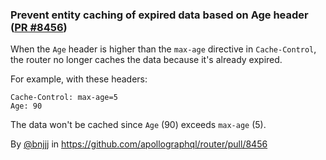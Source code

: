 ### Prevent entity caching of expired data based on Age header ([PR #8456](https://github.com/apollographql/router/pull/8456))

When the `Age` header is higher than the `max-age` directive in `Cache-Control`, the router no longer caches the data because it's already expired.

For example, with these headers:
```
Cache-Control: max-age=5
Age: 90
```
The data won't be cached since `Age` (90) exceeds `max-age` (5).

By [@bnjjj](https://github.com/bnjjj) in https://github.com/apollographql/router/pull/8456